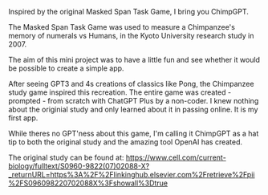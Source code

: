 Inspired by the original Masked Span Task Game, I bring you ChimpGPT.

The Masked Span Task Game was used to measure a Chimpanzee's memory of numerals vs Humans, in the Kyoto University research study in 2007.

The aim of this mini project was to have a little fun and see whether it would be possible to create a simple app.

After seeing GPT3 and 4s creations of classics like Pong, the Chimpanzee study game inspired this recreation. The entire game was created - prompted - from scratch with ChatGPT Plus by a non-coder. I knew nothing about the originial study and only learned about it in passing online. It is my first app. 

While theres no GPT'ness about this game, I'm calling it ChimpGPT as a hat tip to both the original study and the amazing tool OpenAI has created.

The original study can be found at: https://www.cell.com/current-biology/fulltext/S0960-9822(07)02088-X?_returnURL=https%3A%2F%2Flinkinghub.elsevier.com%2Fretrieve%2Fpii%2FS096098220702088X%3Fshowall%3Dtrue
